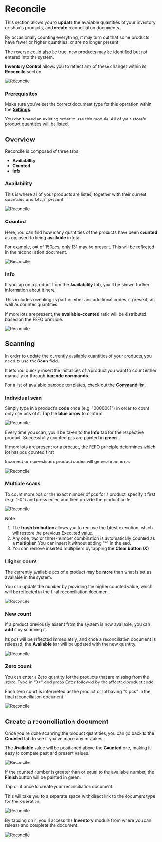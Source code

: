# Reconcile

This section allows you to **update** the available quantities of your inventory or shop's products, and **create** reconciliation documents.

By occasionally counting everything, it may turn out that some products have fewer or higher quantities, or are no longer present.

The reverse could also be true: new products may be identified but not entered into the system.

**Inventory Control** allows you to reflect any of these changes within its **Reconcile** section.

![Reconcile](pictures/reconcile-section.png)

### Prerequisites

Make sure you've set the correct document type for this operation within the **[Settings](settings.md)**.

You don't need an existing order to use this module. All of your store's product quantities will be listed.

## Overview

Reconcile is composed of three tabs:

* **Availability**
* **Counted**
* **Info**

### Availability

This is where all of your products are listed, together with their current quantities and lots, if present.

![Reconcile](pictures/availability_reconcile.png)

### Counted

Here, you can find how many quantities of the products have been **counted** as opposed to being **available** in total.

For example, out of 150pcs, only 131 may be present. This will be reflected in the reconciliation document.

![Reconcile](pictures/counted_reconcile.png)

### Info

If you tap on a product from the **Availability** tab, you'll be shown further information about it here. 

This includes revealing its part number and additional codes, if present, as well as counted quantities.

If more lots are present, the **available-counted** ratio will be distributed based on the FEFO principle.

![Reconcile](pictures/info_reconcile.png)

## Scanning

In order to update the currently available quantities of your products, you need to use the **Scan** field.

It lets you quickly insert the instances of a product you want to count either manually or through **barcode commands**.

For a list of available barcode templates, check out the **[Command list](command-list.md)**.

### Individual scan

Simply type in a product's **code** once (e.g. "0000001") in order to count only one pcs of it. Tap the **blue arrow** to confirm.

![Reconcile](pictures/count_one_reconcile.png)

Every time you scan, you'll be taken to the **Info** tab for the respective product. Successfully counted pcs are painted in **green**.

If more lots are present for a product, the FEFO principle determines which lot has pcs counted first.

Incorrect or non-existent product codes will generate an error.

![Reconcile](pictures/inv_con_reconcile_err.png)

### Multiple scans

To count more pcs or the exact number of pcs for a product, specify it first (e.g. "50") and press enter, and then provide the product code.

![Reconcile](pictures/count_fifty_reconcile.png)

> [!NOTE]
> 1. The **trash bin button** allows you to remove the latest execution, which will restore the previous Executed value.
> 2. Any one, two or three-number combination is automatically counted as a **multiplier**. You can insert it without adding "*" in the end.
> 3. You can remove inserted multipliers by tapping the **Clear** **button** **(X)**

### Higher count

The currently available pcs of a product may be **more** than what is set as available in the system.

You can update the number by providing the higher counted value, which will be reflected in the final reconciliation document.

![Reconcile](pictures/count_higher_reconcile.png)

### New count

If a product previously absent from the system is now available, you can **add** it by scanning it.

Its pcs will be reflected immediately, and once a reconciliation document is released, the **Available** bar will be updated with the new quantity.

![Reconcile](pictures/inv_con_reconcile_newproduct.png)

### Zero count

You can enter a Zero quantity for the products that are missing from the store. Type in "0*" and press Enter followed by the affected product code.

Each zero count is interpreted as the product or lot having "0 pcs" in the final reconciliation document.

![Reconcile](pictures/count_zero_reconcile.png)

## Create a reconciliation document

Once you're done scanning the product quantities, you can go back to the **Counted** tab to see if you've made any mistakes.

The **Available** value will be positioned above the **Counted** one, making it easy to compare past and present values.

![Reconcile](pictures/inv_con_reconcile_finishgreen.png)

If the counted number is greater than or equal to the available number, the **Finish** button will be painted in green.

Tap on it once to create your reconciliation document.

This will take you to a separate space with direct link to the document type for this operation.

![Reconcile](pictures/reconcile_document.png)

By tapping on it, you'll access the **Inventory** module from where you can release and complete the document.

![Reconcile](pictures/reconciled_document.png)
